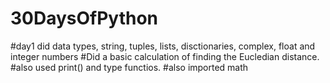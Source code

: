 # 30DaysOfPython
#day1 did data types, string, tuples, lists, disctionaries, complex, float and integer numbers
#Did a basic calculation of finding the Eucledian distance. 
#also used print() and type functios. 
#also imported math

